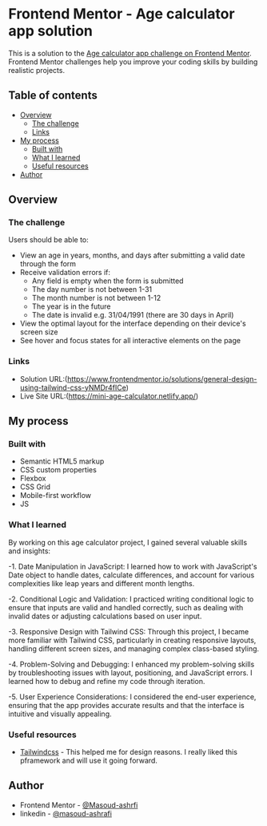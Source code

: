 # Frontend Mentor - Age calculator app solution

This is a solution to the [Age calculator app challenge on Frontend Mentor](https://www.frontendmentor.io/challenges/age-calculator-app-dF9DFFpj-Q). Frontend Mentor challenges help you improve your coding skills by building realistic projects.

## Table of contents

- [Overview](#overview)
  - [The challenge](#the-challenge)
  - [Links](#links)
- [My process](#my-process)
  - [Built with](#built-with)
  - [What I learned](#what-i-learned)
  - [Useful resources](#useful-resources)
- [Author](#author)

## Overview

### The challenge

Users should be able to:

- View an age in years, months, and days after submitting a valid date through the form
- Receive validation errors if:
  - Any field is empty when the form is submitted
  - The day number is not between 1-31
  - The month number is not between 1-12
  - The year is in the future
  - The date is invalid e.g. 31/04/1991 (there are 30 days in April)
- View the optimal layout for the interface depending on their device's screen size
- See hover and focus states for all interactive elements on the page

### Links

- Solution URL:(https://www.frontendmentor.io/solutions/general-design-using-tailwind-css-yNMDr4fICe)
- Live Site URL:(https://mini-age-calculator.netlify.app/)

## My process

### Built with

- Semantic HTML5 markup
- CSS custom properties
- Flexbox
- CSS Grid
- Mobile-first workflow
- JS

### What I learned

By working on this age calculator project, I gained several valuable skills and insights:

-1. Date Manipulation in JavaScript:
I learned how to work with JavaScript's Date object to handle dates, calculate differences, and account for various complexities like leap years and different month lengths.

-2. Conditional Logic and Validation:
I practiced writing conditional logic to ensure that inputs are valid and handled correctly, such as dealing with invalid dates or adjusting calculations based on user input.

-3. Responsive Design with Tailwind CSS:
Through this project, I became more familiar with Tailwind CSS, particularly in creating responsive layouts, handling different screen sizes, and managing complex class-based styling.

-4. Problem-Solving and Debugging:
I enhanced my problem-solving skills by troubleshooting issues with layout, positioning, and JavaScript errors. I learned how to debug and refine my code through iteration.

-5. User Experience Considerations:
I considered the end-user experience, ensuring that the app provides accurate results and that the interface is intuitive and visually appealing.

### Useful resources

- [Tailwindcss](https://www.tailwindcss.com) - This helped me for design reasons. I really liked this pframework and will use it going forward.

## Author

- Frontend Mentor - [@Masoud-ashrfi](https://www.frontendmentor.io/profile/Masoud-ashrfi)
- linkedin - [@masoud-ashrafi](https://www.linkedin.com/in/masoud-ashrafi/)
